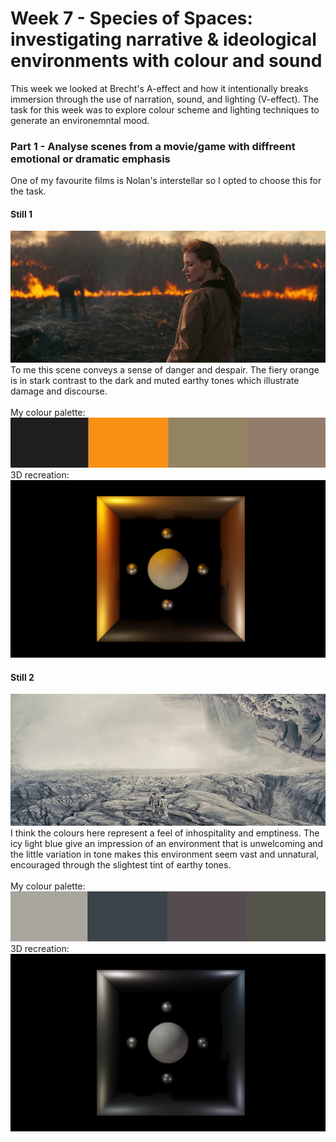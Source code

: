 # Week 7 - Species of Spaces: investigating narrative & ideological environments with colour and sound
This week we looked at Brecht's A-effect and how it intentionally breaks immersion through the use of narration, sound, and lighting (V-effect). The task for this week was to explore colour scheme and lighting techniques to generate an environemntal mood.


### Part 1 - Analyse scenes from a movie/game with diffreent emotional or dramatic emphasis
One of my favourite films is Nolan's interstellar so I opted to choose this for the task. 
#### Still 1
![](img/interstellar2.jpg)
\
To me this scene conveys a sense of danger and despair. The fiery orange is in stark contrast to the dark and muted earthy tones which illustrate damage and discourse. 
\
\
My colour palette:
\
![](img/col1.png)
\
3D recreation:
![](img/2.png)
#### Still 2
![](img/interstellar11.jpg)
\
I think the colours here represent a feel of inhospitality and emptiness. The icy  light blue give an impression of an environment that is unwelcoming and the little variation in tone makes this environment seem vast and unnatural, encouraged through the slightest tint of earthy tones.
\
\
My colour palette:
\
![](img/col2.png)
\
3D recreation:
![](img/1.png)